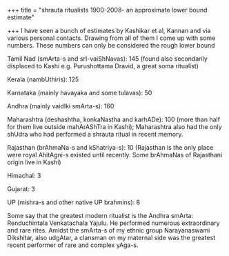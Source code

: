 +++
title = "shrauta ritualists 1900-2008- an approximate lower bound estimate"

+++
I have seen a bunch of estimates by Kashikar et al, Kannan and via
various personal contacts. Drawing from all of them I come up with some
numbers. These numbers can only be considered the rough lower bound

Tamil Nad (smArta-s and srI-vaiShNavas): 145 (found also secondarily
displaced to Kashi e.g. Purushottama Dravid, a great soma ritualist)

Kerala (nambUthiris): 125

Karnataka (mainly havayaka and some tulavas): 50

Andhra (mainly vaidIki smArta-s): 160

Maharashtra (deshashtha, konkaNastha and karhADe): 100 (more than half
for them live outside mahArAShTra in Kashi); Maharashtra also had the
only shUdra who had performed a shrauta ritual in recent memory.

Rajasthan (brAhmaNa-s and kShatriya-s): 10 (Rajasthan is the only place
were royal AhitAgni-s existed until recently. Some brAhmaNas of
Rajasthani origin live in Kashi)

Himachal: 3

Gujarat: 3

UP (mishra-s and other native UP brahmins): 8

Some say that the greatest modern ritualist is the Andhra smArta:
Renduchintala Venkatachala Yajulu. He performed numerous extraordinary
and rare rites. Amidst the smArta-s of my ethnic group Narayanaswami
Dikshitar, also udgAtar, a clansman on my maternal side was the greatest
recent performer of rare and complex yAga-s.
